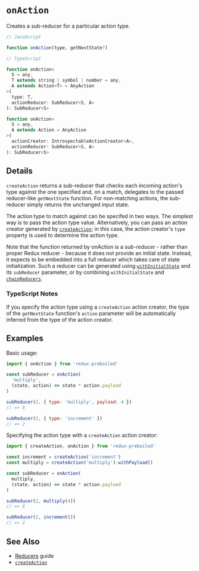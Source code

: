 # `onAction`

Creates a sub-reducer for a particular action type.

```js
// JavaScript

function onAction(type, getNextState?)
```

```ts
// TypeScript

function onAction<
  S = any,
  T extends string | symbol | number = any,
  A extends Action<T> = AnyAction
>(
  type: T,
  actionReducer: SubReducer<S, A>
): SubReducer<S>

function onAction<
  S = any,
  A extends Action = AnyAction
>(
  actionCreator: IntrospectableActionCreator<A>,
  actionReducer: SubReducer<S, A>
): SubReducer<S>
```

## Details

`createAction` returns a sub-reducer that checks each incoming action's type
against the one specified and, on a match, delegates to the passed
reducer-like `getNextState` function. For non-matching actions, the
sub-reducer simply returns the unchanged input state.

The action type to match against can be specifed in two ways. The simplest way
is to pass the action type value. Alternatively, you can pass an action
creator generated by [`createAction`](./createAction.md); in this case, the
action creator's `type` property is used to determine the action type.

Note that the function returned by onAction is a *sub-reducer* - rather than
proper Redux reducer - because it does not provide an initial state. Instead,
it expects to be embedded into a full reducer which takes care of state
initialization. Such a reducer can be generated using
[`withInitialState`](./withInitialState.md) and its `subReducer` parameter, or
by combining `withInitialState` and [`chainReducers`](./chainReducers.md).

### TypeScript Notes

If you specify the action type using a `createAction` action creator, the type
of the `getNextState` function's `action` parameter will be automatically
inferred from the type of the action creator.

## Examples

Basic usage:

```js
import { onAction } from 'redux-preboiled'

const subReducer = onAction(
  'multiply',
  (state, action) => state * action.payload
)

subReducer(2, { type: 'multiply', payload: 4 })
// => 8

subReducer(2, { type: 'increment' })
// => 2
```

Specifying the action type with a `createAction` action creator:

```js
import { createAction, onAction } from 'redux-preboiled'

const increment = createAction('increment')
const multiply = createAction('multiply').withPayload()

const subReducer = onAction(
  multiply,
  (state, action) => state * action.payload
)

subReducer(2, multiply(4))
// => 8

subReducer(2, increment())
// => 2
```

## See Also

- [Reducers](../guide/reducers.md) guide
- [`createAction`](./createAction.md)
